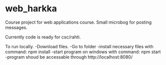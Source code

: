 # web_harkka
Course project for web applications course.
Small microbog for posting messages.

Currently code is ready for csc/rahti.

To run locally.
  -Download files.
  -Go to folder
  -install necessary files with command: npm install
  -start program on windows with command: npm start
  -program shoud be accessable through http://localhost:8080/
